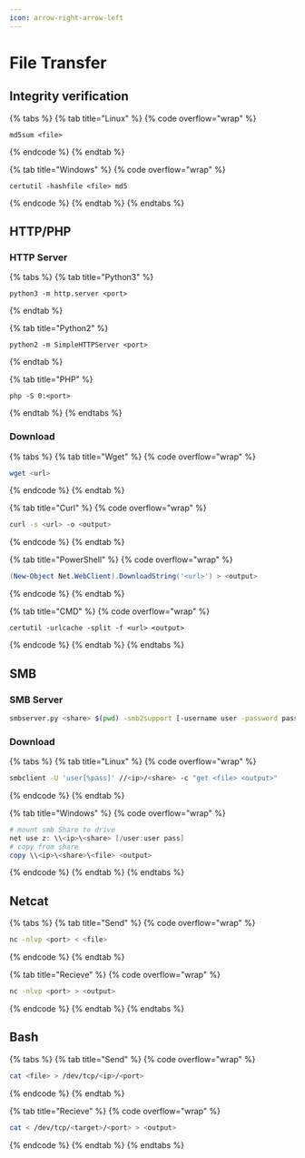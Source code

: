 ```yaml
---
icon: arrow-right-arrow-left
---
```


# File Transfer

## Integrity verification

{% tabs %}
{% tab title="Linux" %}
{% code overflow="wrap" %}
```batch
md5sum <file>
```
{% endcode %}
{% endtab %}

{% tab title="Windows" %}
{% code overflow="wrap" %}
```batch
certutil -hashfile <file> md5
```
{% endcode %}
{% endtab %}
{% endtabs %}

## HTTP/PHP

### HTTP Server

{% tabs %}
{% tab title="Python3" %}
```
python3 -m http.server <port>
```
{% endtab %}

{% tab title="Python2" %}
```
python2 -m SimpleHTTPServer <port>
```
{% endtab %}

{% tab title="PHP" %}
```
php -S 0:<port>
```
{% endtab %}
{% endtabs %}

### Download

{% tabs %}
{% tab title="Wget" %}
{% code overflow="wrap" %}
```bash
wget <url>
```
{% endcode %}
{% endtab %}

{% tab title="Curl" %}
{% code overflow="wrap" %}
```bash
curl -s <url> -o <output>
```
{% endcode %}
{% endtab %}

{% tab title="PowerShell" %}
{% code overflow="wrap" %}
```powershell
(New-Object Net.WebClient).DownloadString('<url>') > <output>
```
{% endcode %}
{% endtab %}

{% tab title="CMD" %}
{% code overflow="wrap" %}
```batch
certutil -urlcache -split -f <url> <output>
```
{% endcode %}
{% endtab %}
{% endtabs %}

## SMB

### SMB Server

```bash
smbserver.py <share> $(pwd) -smb2support [-username user -password pass]
```

### Download

{% tabs %}
{% tab title="Linux" %}
{% code overflow="wrap" %}
```bash
smbclient -U 'user[%pass]' //<ip>/<share> -c "get <file> <output>"
```
{% endcode %}
{% endtab %}

{% tab title="Windows" %}
{% code overflow="wrap" %}
```powershell
# mount smb Share to drive
net use z: \\<ip>\<share> [/user:user pass]
# copy from share
copy \\<ip>\<share>\<file> <output>
```
{% endcode %}
{% endtab %}
{% endtabs %}

## Netcat

{% tabs %}
{% tab title="Send" %}
{% code overflow="wrap" %}
```bash
nc -nlvp <port> < <file>
```
{% endcode %}
{% endtab %}

{% tab title="Recieve" %}
{% code overflow="wrap" %}
```bash
nc -nlvp <port> > <output>
```
{% endcode %}
{% endtab %}
{% endtabs %}

## Bash

{% tabs %}
{% tab title="Send" %}
{% code overflow="wrap" %}
```bash
cat <file> > /dev/tcp/<ip>/<port>
```
{% endcode %}
{% endtab %}

{% tab title="Recieve" %}
{% code overflow="wrap" %}
```bash
cat < /dev/tcp/<target>/<port> > <output>
```
{% endcode %}
{% endtab %}
{% endtabs %}
